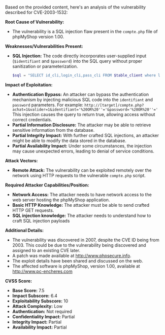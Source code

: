 Based on the provided content, here's an analysis of the vulnerability described for CVE-2003-1532:

**Root Cause of Vulnerability:**

*   The vulnerability is a SQL injection flaw present in the `compte.php` file of phpMyShop version 1.00.

**Weaknesses/Vulnerabilities Present:**

*   **SQL Injection:** The code directly incorporates user-supplied input (`$identifiant` and `$password`) into the SQL query without proper sanitization or parameterization.

    ```php
    $sql = "SELECT id_cli,login_cli,pass_cli FROM $table_client where login_cli='$identifiant' and pass_cli='$password'";
    ```

**Impact of Exploitation:**

*   **Authentication Bypass:** An attacker can bypass the authentication mechanism by injecting malicious SQL code into the `identifiant` and `password` parameters. For example:
    `http://[target]/compte.php?achat=1&valider=1&identifiant='%20OR%20''='&password='%20OR%20''='`
    This injection causes the query to return true, allowing access without correct credentials.
*   **Partial Information Disclosure:** The attacker may be able to retrieve sensitive information from the database.
*   **Partial Integrity Impact:**  With further crafted SQL injections, an attacker might be able to modify the data stored in the database.
*   **Partial Availability Impact:** Under some circumstances, the injection may cause unexpected errors, leading to denial of service conditions.

**Attack Vectors:**

*   **Remote Attack:** The vulnerability can be exploited remotely over the network using HTTP requests to the vulnerable `compte.php` script.

**Required Attacker Capabilities/Position:**

*   **Network Access:** The attacker needs to have network access to the web server hosting the phpMyShop application.
*   **Basic HTTP Knowledge:** The attacker must be able to send crafted HTTP GET requests.
*   **SQL injection knowledge:** The attacker needs to understand how to craft SQL injection payloads

**Additional Details:**

*   The vulnerability was discovered in 2007, despite the CVE ID being from 2003. This could be due to the vulnerability being discovered and assigned to an existing CVE later.
*   A patch was made available at http://www.phpsecure.info.
*   The exploit details have been shared and discussed on the web.
*   The affected software is phpMyShop, version 1.00, available at  http://www.pc-encheres.com

**CVSS Score:**

*   **Base Score:** 7.5
*   **Impact Subscore:** 6.4
*   **Exploitability Subscore:** 10
*   **Attack Complexity:** Low
*   **Authentication:** Not required
*   **Confidentiality Impact:** Partial
*   **Integrity Impact:** Partial
*   **Availability Impact:** Partial